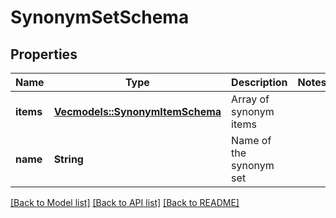 # SynonymSetSchema

## Properties

Name | Type | Description | Notes
------------ | ------------- | ------------- | -------------
**items** | [**Vec<models::SynonymItemSchema>**](SynonymItemSchema.md) | Array of synonym items | 
**name** | **String** | Name of the synonym set | 

[[Back to Model list]](../README.md#documentation-for-models) [[Back to API list]](../README.md#documentation-for-api-endpoints) [[Back to README]](../README.md)


